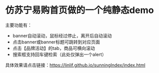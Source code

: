 
# 仿苏宁易购首页做的一个纯静态demo
主要功能有：
- banner自动滚动，鼠标经过停止，离开后自动滚动
- 点击banner或banner标题可跳转到对应页面
- 点击【品牌活动】的tab，商品可横向滚动
- 搜索框支持回车键检索（此处仅弹出一个alert）


具体效果请点击链接：<a href="https://linlif.github.io/sunningIndex/index.html" target="_blank">https://linlif.github.io/sunningIndex/index.html</a>

